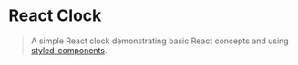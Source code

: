 # React Clock
> A simple React clock demonstrating basic React concepts and using [styled-components](https://styled-components.com/). 
